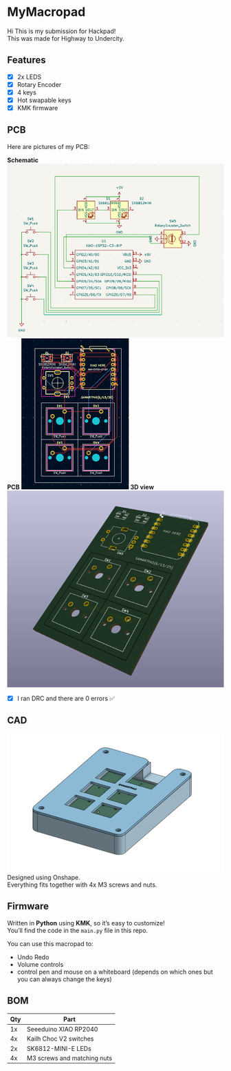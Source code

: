 # MyMacropad
Hi This is my submission for Hackpad!  
This was made for Highway to Undercity.

## Features

- [x] 2x LEDS  
- [x] Rotary Encoder  
- [x] 4 keys
- [x] Hot swapable keys    
- [x] KMK firmware  

## PCB

Here are pictures of my PCB:

**Schematic**
![alt text](image-1.png)
**PCB**
![alt text](image-2.png)
**3D view**
![alt text](image-3.png)



- [x] I ran DRC and there are 0 errors ✅

## CAD
![alt text](image.png)
Designed using Onshape.  
Everything fits together with 4x M3 screws and nuts.

## Firmware

Written in **Python** using **KMK**, so it’s easy to customize!  
You’ll find the code in the `main.py` file in this repo.

You can use this macropad to:
- Undo Redo 
- Volume controls 
- control pen and mouse on a whiteboard (depends on which ones but you can always change the keys)


## BOM

| Qty | Part |
|-----|------|
| 1x  | Seeeduino XIAO RP2040 |
| 4x | Kailh Choc V2 switches |
| 2x  | SK6812-MINI-E LEDs |
| 4x  | M3 screws and matching nuts |
